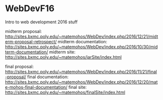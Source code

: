 # WebDevF16
Intro to web development 2016 stuff

midterm proposal:
http://sites.bxmc.poly.edu/~matemohos/WebDev/index.php/2016/12/21/midterm-proposal-retrospect/
midterm documentation:
http://sites.bxmc.poly.edu/~matemohos/WebDev/index.php/2016/10/30/midterm-documentation/
midterm site:
http://sites.bxmc.poly.edu/~matemohos/jarSite/index.html


final proposal:
http://sites.bxmc.poly.edu/~matemohos/WebDev/index.php/2016/11/21/final-proposal/
final documentation:
http://sites.bxmc.poly.edu/~matemohos/WebDev/index.php/2016/12/20/mate-mohos-final-documentation/
final site:
http://sites.bxmc.poly.edu/~matemohos/finalSite/index.html
